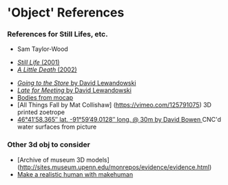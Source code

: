 
# 'Object' References

### References for Still Lifes, etc.

* Sam Taylor-Wood
 - [*Still Life* (2001)](https://www.youtube.com/watch?v=pXPP8eUlEtk)
 - [*A Little Death* (2002)](https://www.youtube.com/watch?v=01tx6u3lasM)
* [*Going to the Store* by David Lewandowski](https://www.youtube.com/watch?v=iRZ2Sh5-XuM)
* [*Late for Meeting* by David Lewandowski](https://www.youtube.com/watch?v=wBqM2ytqHY4)
* [Bodies from mocap](http://thecreatorsproject.vice.com/blog/open-motion-capture-data-becomes-a-surreal-3d-short-film)
* [All Things Fall by Mat Collishaw] (https://vimeo.com/125791075) 3D printed zoetrope
* [46°41’58.365″ lat. -91°59’49.0128″ long. @ 30m by David Bowen ](http://www.creativeapplications.net/objects/longitude-and-latitude-david-bowens-cnc-routed-sculptures-capture-the-waves/)CNC'd water surfaces from picture

### Other 3d obj to consider
* [Archive of museum 3D models] (http://sites.museum.upenn.edu/monrepos/evidence/evidence.html)
* [Make a realistic human with makehuman](makeHuman.org)